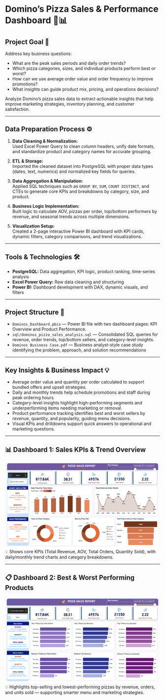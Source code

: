 # Domino’s Pizza Sales & Performance Dashboard 🍕📊

## Project Goal 🎯  
Address key business questions:

- What are the peak sales periods and daily order trends?
- Which pizza categories, sizes, and individual products perform best or worst?
- How can we use average order value and order frequency to improve promotions?
- What insights can guide product mix, pricing, and operations decisions?

Analyze Domino’s pizza sales data to extract actionable insights that help improve marketing strategies, inventory planning, and customer satisfaction.

---

## Data Preparation Process ⚙️

1. **Data Cleaning & Normalization:**  
   Used Excel Power Query to clean column headers, unify date formats, and standardize product and category names for accurate grouping.

2. **ETL & Storage:**  
   Imported the cleaned dataset into PostgreSQL with proper data types (dates, text, numerics) and normalized key fields for queries.

3. **Data Aggregation & Manipulation:**  
   Applied SQL techniques such as `GROUP BY`, `SUM`, `COUNT DISTINCT`, and CTEs to generate core KPIs and breakdowns by category, size, and product.

4. **Business Logic Implementation:**  
   Built logic to calculate AOV, pizzas per order, top/bottom performers by revenue, and seasonal trends across multiple dimensions.

5. **Visualization Setup:**  
   Created a 2-page interactive Power BI dashboard with KPI cards, dynamic filters, category comparisons, and trend visualizations.


---

## Tools & Technologies 🛠️

- **PostgreSQL:** Data aggregation, KPI logic, product ranking, time-series analysis  
- **Excel Power Query:** Raw data cleaning and structuring  
- **Power BI:** Dashboard development with DAX, dynamic visuals, and filters

---

## Project Structure 📁

- `Dominos_Dashboard.pbix` — Power BI file with two dashboard pages: KPI Overview and Product Performance.
- `sql/dominos_pizza_sales_analysis.sql` — Consolidated SQL queries for revenue, order trends, top/bottom sellers, and category-level insights.
- `Dominos Business Case.pdf` — Business analyst-style case study identifying the problem, approach, and solution recommendations  

---

## Key Insights & Business Impact 💡

- Average order value and quantity per order calculated to support bundled offers and upsell strategies.
- Daily and monthly trends help schedule promotions and staff during peak ordering hours.
- Category-level insights highlight high-performing segments and underperforming items needing marketing or removal.
- Product performance tracking identifies best and worst sellers by revenue, quantity, and popularity, guiding menu decisions.
- Visual KPIs and drilldowns support quick answers to operational and marketing questions.

---

## 📊 Dashboard 1: Sales KPIs & Trend Overview  
![Dashboard Page 1](https://github.com/Yashraaj2002/Dominos-Sales-Business-Analysis/blob/main/Dominos%20Dashboard%20Page%201.png)  
💡 Shows core KPIs (Total Revenue, AOV, Total Orders, Quantity Sold), with daily/monthly trend charts and category breakdowns.

---

## 📋 Dashboard 2: Best & Worst Performing Products  
![Dashboard Page 2](https://github.com/Yashraaj2002/Dominos-Sales-Business-Analysis/blob/main/Dominos%20Dashboard%20Page%202.png)  
💡 Highlights top-selling and lowest-performing pizzas by revenue, orders, and units sold — supporting smarter menu and marketing strategies.
